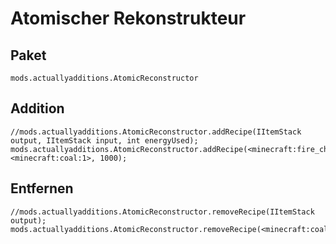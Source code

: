 # Atomischer Rekonstrukteur

## Paket

`mods.actuallyadditions.AtomicReconstructor`

## Addition

```zenscript
//mods.actuallyadditions.AtomicReconstructor.addRecipe(IItemStack output, IItemStack input, int energyUsed);
mods.actuallyadditions.AtomicReconstructor.addRecipe(<minecraft:fire_charge>, <minecraft:coal:1>, 1000);
```

## Entfernen

```zenscript
//mods.actuallyadditions.AtomicReconstructor.removeRecipe(IItemStack output);
mods.actuallyadditions.AtomicReconstructor.removeRecipe(<minecraft:coal>);
```